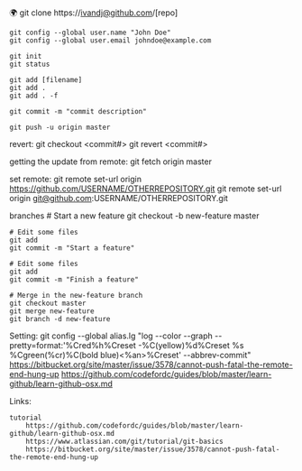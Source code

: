 🌍
git clone https://ivandj@github.com/[repo]

    git config --global user.name "John Doe"
    git config --global user.email johndoe@example.com

    git init
    git status

    git add [filename]
    git add .
    git add . -f

    git commit -m "commit description"

    git push -u origin master

revert:
    git checkout <commit#> <file>
    git revert <commit#>

getting the update from remote:
    git fetch origin master


set remote:
    git remote set-url origin https://github.com/USERNAME/OTHERREPOSITORY.git
    git remote set-url origin git@github.com:USERNAME/OTHERREPOSITORY.git

branches
    # Start a new feature
    git checkout -b new-feature master

    # Edit some files
    git add
    git commit -m "Start a feature"

    # Edit some files
    git add
    git commit -m "Finish a feature"

    # Merge in the new-feature branch
    git checkout master
    git merge new-feature
    git branch -d new-feature

Setting:
    git config --global alias.lg "log --color --graph --pretty=format:'%Cred%h%Creset -%C(yellow)%d%Creset %s %Cgreen(%cr)%C(bold blue)<%an>%Creset' --abbrev-commit"
    https://bitbucket.org/site/master/issue/3578/cannot-push-fatal-the-remote-end-hung-up
    https://github.com/codefordc/guides/blob/master/learn-github/learn-github-osx.md

Links:

    tutorial
        https://github.com/codefordc/guides/blob/master/learn-github/learn-github-osx.md
        https://www.atlassian.com/git/tutorial/git-basics
        https://bitbucket.org/site/master/issue/3578/cannot-push-fatal-the-remote-end-hung-up
